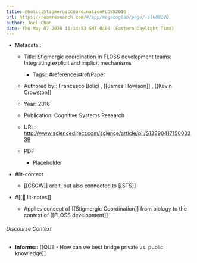 ```yaml
---
title: @boliciStigmergicCoordinationFLOSS2016
url: https://roamresearch.com/#/app/megacoglab/page/-slU881VQ
author: Joel Chan
date: Thu May 07 2020 11:14:53 GMT-0400 (Eastern Daylight Time)
---
```


- Metadata::

    - Title: Stigmergic coordination in FLOSS development teams: Integrating explicit and implicit mechanisms

        - Tags:: #references#ref/Paper

    - Authored by::  Francesco Bolici ,  [[James Howison]] ,  [[Kevin Crowston]]

    - Year: 2016

    - Publication: Cognitive Systems Research

    - URL: http://www.sciencedirect.com/science/article/pii/S1389041715000339

    - PDF

        - Placeholder
- #lit-context

    - [[CSCW]] orbit, but also connected to [[STS]]
- #[[📝 lit-notes]]

    - Applies concept of [[Stigmergic Coordination]] from biology to the context of [[FLOSS development]]

###### Discourse Context

- **Informs::** [[QUE - How can we best bridge private vs. public knowledge]]
